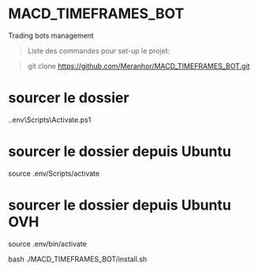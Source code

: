 # MACD_TIMEFRAMES_BOT
 
Trading bots management

> Liste des commandes pour set-up le projet:

> git clone https://github.com/Meranhor/MACD_TIMEFRAMES_BOT.git

# sourcer le dossier
.\.env\Scripts\Activate.ps1
# sourcer le dossier depuis Ubuntu 
source .env/Scripts/activate
# sourcer le dossier depuis Ubuntu OVH
source .env/bin/activate

bash ./MACD_TIMEFRAMES_BOT/install.sh
